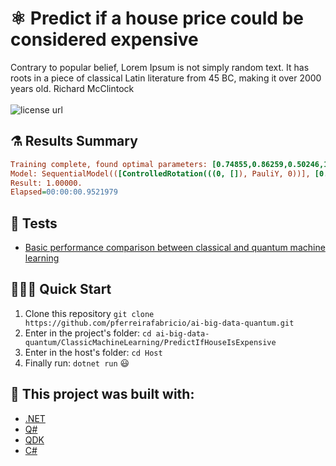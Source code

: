 # ⚛ Predict if a house price could be considered expensive

<p align="left">
Contrary to popular belief, Lorem Ipsum is not simply random text. It has roots in a piece of classical Latin literature from 45 BC, making it over 2000 years old. Richard McClintock
  <br><br>
  <!-- License -->
  <a>
    <img alt="license url" src="https://img.shields.io/badge/License-GPL--3.0-green?style=for-the-badge&labelColor=1C1E26&color=FDDE4A">
  </a>
</p>

## ⚗️ Results Summary

```ini
Training complete, found optimal parameters: [0.74855,0.86259,0.50246,1], -0.33899029094962474 with 7 misses
Model: SequentialModel(([ControlledRotation(((0, []), PauliY, 0))], [0.74855,0.86259,0.50246,1], -0.33899029094962474))
Result: 1.00000.
Elapsed=00:00:00.9521979
```

## 🧪 Tests
- [Basic performance comparison between classical and quantum machine learning](https://github.com/pferreirafabricio/ai-big-data-quantum/releases/tag/v0.0.1)

## 🏃🏽‍♂️ Quick Start
 1. Clone this repository `git clone https://github.com/pferreirafabricio/ai-big-data-quantum.git`
 2. Enter in the project's folder: `cd ai-big-data-quantum/ClassicMachineLearning/PredictIfHouseIsExpensive`
 3. Enter in the host's folder: `cd Host`
 4. Finally run: `dotnet run` 😃

## 🧱 This project was built with: 
- [.NET](https://dotnet.microsoft.com/en-us/)
- [Q#](https://docs.microsoft.com/en-us/azure/quantum/overview-what-is-qsharp-and-qdk)
- [QDK](https://docs.microsoft.com/en-us/azure/quantum/overview-what-is-qsharp-and-qdk)
- [C#](https://docs.microsoft.com/en-us/dotnet/csharp/)
